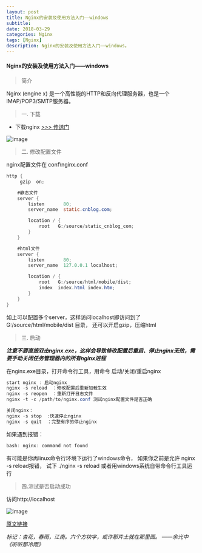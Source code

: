 ```yaml
---
layout: post
title: Nginx的安装及使用方法入门——windows
subtitle: 
date: 2018-03-29
categories: Nginx
tags: [Nginx]
description: Nginx的安装及使用方法入门——windows。
---
```

#### Nginx的安装及使用方法入门——windows
> 简介

Nginx (engine x) 是一个高性能的HTTP和反向代理服务器，也是一个IMAP/POP3/SMTP服务器。

> 一. 下载

- 下载nginx [>>> 传送门](http://nginx.org/)

![image](http://cnsyear.com/images/blog/TIM截图20180331202912.png)

> 二. 修改配置文件

nginx配置文件在 conf\nginx.conf

```Java
http {
     gzip  on;

    #静态文件
    server {
        listen       80;
        server_name  static.cnblog.com;

        location / {
            root   G:/source/static_cnblog_com;
        }
    }

    #html文件
    server {
        listen       80;
        server_name  127.0.0.1 localhost;

        location / {
            root   G:/source/html/mobile/dist;
            index  index.html index.htm;
        }
    }
}
```

如上可以配置多个server，这样访问localhost即访问到了  G:/source/html/mobile/dist  目录， 还可以开启gzip，压缩html

> 三. 启动

***注意不要直接双击nginx.exe，这样会导致修改配置后重启、停止nginx无效，需要手动关闭任务管理器内的所有nginx进程***
 
在nginx.exe目录，打开命令行工具，用命令 启动/关闭/重启nginx 
 
```Java
start nginx : 启动nginx
nginx -s reload  ：修改配置后重新加载生效
nginx -s reopen  ：重新打开日志文件
nginx -t -c /path/to/nginx.conf 测试nginx配置文件是否正确

关闭nginx：
nginx -s stop  :快速停止nginx
nginx -s quit  ：完整有序的停止nginx
```

如果遇到报错：

```Java
bash: nginx: command not found
```

有可能是你再linux命令行环境下运行了windows命令，
如果你之前是允许 nginx -s reload报错， 试下 ./nginx -s reload
或者用windows系统自带命令行工具运行

> 四.测试是否启动成功

访问http://localhost

![image](http://cnsyear.com/images/blog/TIM截图20180331203623.png)

[原文链接](https://www.cnblogs.com/saysmy/p/6609796.html)

*标记：杏花，春雨，江南。六个方块字，或许那片土就在那里面。
——余光中 《听听那冷雨》*